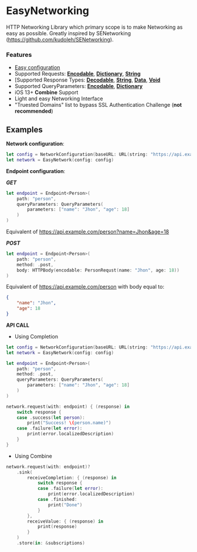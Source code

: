 # EasyNetworking
HTTP Networking Library which primary scope is to make Networking as easy as possible.
Greatly inspired by SENetworking (https://github.com/kudoleh/SENetworking).

### Features

- [Easy configuration](#config)
- Supported Requests:  [**Encodable**](#requests_encodable), [**Dictionary**](#RequestsDictionary), [**String**](#requests_string)
- [Supported Response Types: [**Decodable**](#response_decodable), [**String**](#response_string), [**Data**](#response_data), [**Void**](#response_void)
- Supported QueryParameters: [**Encodable**](#query_encodable), [**Dictionary**](#query_dictionary)
- iOS 13+ **Combine** Support
- Light and easy Networking Interface
- "Truested Domains" list to bypass SSL Authentication Challenge (**not recommended**)

## Examples

**Network configuration**:
```swift
let config = NetworkConfiguration(baseURL: URL(string: "https://api.example.com")!)
let network = EasyNetwork(config: config)
```

**Endpoint configuration**:

***GET***

```swift
let endpoint = Endpoint<Person>(
    path: "person",
	queryParameters: QueryParameters(
		parameters: ["name": "Jhon", "age": 18]
	)
)
```
Equivalent of https://api.example.com/person?name=Jhon&age=18


***POST***
```swift
let endpoint = Endpoint<Person>(
    path: "person",
	method: .post,
	body: HTTPBody(encodable: PersonRequst(name: "Jhon", age: 18))
)
```
Equivalent of https://api.example.com/person with body equal to:

```json
{
	"name": "Jhon",
	"age": 18
}
```

**API CALL**

- Using Completion

```swift
let config = NetworkConfiguration(baseURL: URL(string: "https://api.example.com")!)
let network = EasyNetwork(config: config)

let endpoint = Endpoint<Person>(
    path: "person",
	method: .post,
	queryParameters: QueryParameters(
		parameters: ["name": "Jhon", "age": 18]
	)
)

network.request(with: endpoint) { (response) in
	switch response {
	case .success(let person):
		print("Success! \(person.name)")
	case .failure(let error):
		print(error.localizedDescription)
	}
}
```

- Using Combine

```swift
network.request(with: endpoint)?
	.sink(
		receiveCompletion: { (response) in
			switch response {
			case .failure(let error):
				print(error.localizedDescription)
			case .finished:
				print("Done")
			}
		},
		receiveValue: { (response) in
			print(response)
		}
	)
	.store(in: &subscriptions)
```
